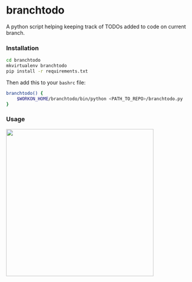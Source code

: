 # branchtodo
A python script helping keeping track of TODOs added to code on current branch.

### Installation
```bash
cd branchtodo
mkvirtualenv branchtodo
pip install -r requirements.txt
```
Then add this to your `bashrc` file:
```bash
branchtodo() {
    $WORKON_HOME/branchtodo/bin/python <PATH_TO_REPO>/branchtodo.py
}
```

### Usage
<img src="https://cloud.githubusercontent.com/assets/31284/12078871/3e85c566-b22b-11e5-9b63-4149e3dd8302.png" width="400">
